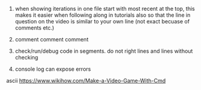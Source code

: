 1. when showing iterations in one file start with most recent at the top, this makes it easier when following along in tutorials also so that the line in question on the video is similar to your own line (not exact becuase of comments etc.)

2. comment comment comment

3. check/run/debug code in segments. do not right lines and lines without checking

4. console log can expose errors

ascii
https://www.wikihow.com/Make-a-Video-Game-With-Cmd